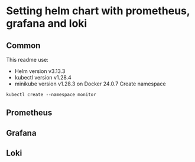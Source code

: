 # Setting helm chart with prometheus, grafana and loki

## Common
This readme use:
- Helm version v3.13.3
- kubectl version v1.28.4
- minikube version v1.28.3 on Docker 24.0.7
Create namespace
```
kubectl create --namespace monitor
```
## Prometheus

## Grafana

## Loki
